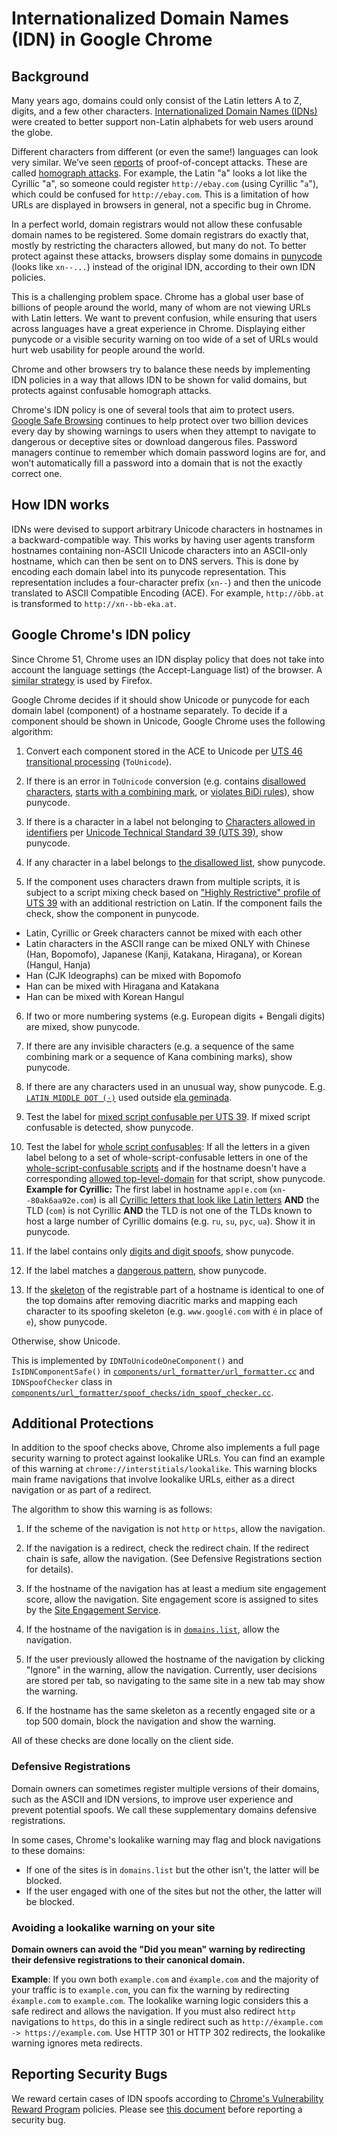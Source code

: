 # Internationalized Domain Names (IDN) in Google Chrome

## Background

Many years ago, domains could only consist of the Latin letters A to Z, digits,
and a few other characters. [Internationalized Domain Names
(IDNs)](https://en.wikipedia.org/wiki/Internationalized_domain_name) were
created to better support non-Latin alphabets for web users around the globe.

Different characters from different (or even the same!) languages can look very
similar. We’ve seen
[reports](https://bugs.chromium.org/p/chromium/issues/detail?id=683314) of
proof-of-concept attacks. These are called [homograph
attacks](https://en.wikipedia.org/wiki/IDN_homograph_attack). For example, the
Latin "a" looks a lot like the Cyrillic "а", so someone could register
`http://ebаy.com` (using Cyrillic "`а`"), which could be confused for
`http://ebay.com`. This is a limitation of how URLs are displayed in browsers in
general, not a specific bug in Chrome.

In a perfect world, domain registrars would not allow these confusable domain
names to be registered. Some domain registrars do exactly that, mostly by
restricting the characters allowed, but many do not. To better protect against
these attacks, browsers display some domains in
[punycode](https://en.wikipedia.org/wiki/Punycode) (looks like `xn--...`)
instead of the original IDN, according to their own IDN policies.

This is a challenging problem space. Chrome has a global user base of billions
of people around the world, many of whom are not viewing URLs with Latin
letters. We want to prevent confusion, while ensuring that users across
languages have a great experience in Chrome. Displaying either punycode or a
visible security warning on too wide of a set of URLs would hurt web usability
for people around the world.

Chrome and other browsers try to balance these needs by implementing IDN
policies in a way that allows IDN to be shown for valid domains, but protects
against confusable homograph attacks.

Chrome's IDN policy is one of several tools that aim to protect users.
[Google Safe Browsing](https://safebrowsing.google.com/) continues to help
protect over two billion devices every day by showing warnings to users when
they attempt to navigate to dangerous or deceptive sites or download dangerous
files. Password managers continue to remember which domain password logins are
for, and won’t automatically fill a password into a domain that is not the
exactly correct one.

## How IDN works

IDNs were devised to support arbitrary Unicode characters in hostnames in a
backward-compatible way. This works by having user agents transform hostnames
containing non-ASCII Unicode characters into an ASCII-only hostname, which can
then be sent on to DNS servers. This is done by encoding each domain label into
its punycode representation. This representation includes a four-character
prefix (`xn--`) and then the unicode translated to ASCII Compatible Encoding
(ACE). For example, `http://öbb.at` is transformed to `http://xn--bb-eka.at`.

## Google Chrome's IDN policy

Since Chrome 51, Chrome uses an IDN display policy that does not take into
account the language settings (the Accept-Language list) of the browser. A
[similar strategy](https://wiki.mozilla.org/IDN_Display_Algorithm#Algorithm) is
used by Firefox.

Google Chrome decides if it should show Unicode or punycode for each domain
label (component) of a hostname separately. To decide if a component should be
shown in Unicode, Google Chrome uses the following algorithm:
1. Convert each component stored in the ACE to Unicode per [UTS 46 transitional
   processing](http://unicode.org/reports/tr46/#Processing) (`ToUnicode`).

2. If there is an error in `ToUnicode` conversion (e.g. contains [disallowed
   characters](http://unicode.org/cldr/utility/list-unicodeset.jsp?a=%5B%3Auts46%3Ddisallowed%3A%5D&abb=on&g=&i=),
   [starts with a combining
   mark](https://unicode-org.github.io/icu-docs/apidoc/released/icu4c/uidna_8h.html#a0411cd49bb5b71852cecd93bcbf0ca2da390a6b3d9844a1dcc1f99fb1ae478ecf),
   or [violates BiDi
   rules](https://unicode-org.github.io/icu-docs/apidoc/released/icu4c/uidna_8h.html#a0411cd49bb5b71852cecd93bcbf0ca2da8a9311811fb0f3db1644ac1a88056370)),
   show punycode.

3. If there is a character in a label not belonging to [Characters allowed in
   identifiers](http://unicode.org/cldr/utility/list-unicodeset.jsp?a=%5B%3AIdentifierStatus%3DAllowed%3A&abb=on&g=&i=)
   per [Unicode Technical Standard 39 (UTS
   39)](http://www.unicode.org/reports/tr39/#Identifier_Status_and_Type), show
   punycode.

4. If any character in a label belongs to [the disallowed
   list](https://unicode.org/cldr/utility/list-unicodeset.jsp?a=%5B%5Cu01CD-%5Cu01DC%5D+%5B%5Cu1c80-%5Cu1c8f%5D++%5B%5Cu1e90-%5Cu1e9b%5D++%5B%5Cu1f00-%5Cu1fff%5D++%5B%5Cua640-%5Cua69f%5D-%5B%5Cua720-%5Cua72f%5D+%5B%5Cu0338+%5Cu058a+%5Cu2010+%5Cu2019+%5Cu2027+%5Cu30a0+%5Cu02bb+%5Cu02bc+%5D&abb=on&g=&i=),
   show punycode.

5. If the component uses characters drawn from multiple scripts, it is subject
to a script mixing check based on ["Highly Restrictive" profile of UTS
39](http://www.unicode.org/reports/tr39/#Restriction_Level_Detection) with an
additional restriction on Latin. If the component fails the check, show the
component in punycode.
  - Latin, Cyrillic or Greek characters cannot be mixed with each other
  - Latin characters in the ASCII range can be mixed ONLY with Chinese (Han,
    Bopomofo), Japanese (Kanji, Katakana, Hiragana), or Korean (Hangul, Hanja)
  - Han (CJK Ideographs) can be mixed with Bopomofo
  - Han can be mixed with Hiragana and Katakana
  - Han can be mixed with Korean Hangul

6. If two or more numbering systems (e.g. European digits + Bengali digits) are
mixed, show punycode.

7. If there are any invisible characters (e.g. a sequence of the same combining
mark or a sequence of Kana combining marks), show punycode.

8. If there are any characters used in an unusual way, show punycode. E.g.
[`LATIN MIDDLE DOT (·)`](https://unicode.org/cldr/utility/character.jsp?a=00B7)
used outside [ela geminada](https://en.wiktionary.org/wiki/ela_geminada).

9. Test the label for [mixed script confusable per UTS
39](http://unicode.org/reports/tr39/#Mixed_Script_Confusables). If mixed script
confusable is detected, show punycode.

10. Test the label for [whole script
confusables](http://unicode.org/reports/tr39/#Whole_Script_Confusables): If all
the letters in a given label belong to a set of whole-script-confusable letters
in one of the [whole-script-confusable
scripts](https://cs.chromium.org/chromium/src/components/url_formatter/spoof_checks/idn_spoof_checker.cc?type=cs&q=kWholeScriptConfusables&sq=package:chromium)
and if the hostname doesn't have a corresponding
[allowed top-level-domain](https://cs.chromium.org/chromium/src/components/url_formatter/spoof_checks/idn_spoof_checker.h?type=cs&q=allowed_tlds)
for that script, show punycode.
**Example for Cyrillic:**
The first label in hostname `аррӏе.com` (`xn--80ak6aa92e.com`) is all [Cyrillic
letters that look like Latin letters](http://unicode.org/cldr/utility/list-unicodeset.jsp?a=%5B%D0%B0%D1%81%D4%81%D0%B5%D2%BB%D1%96%D1%98%D3%8F%D0%BE%D1%80%D4%9B%D1%95%D4%9D%D1%85%D1%83%D1%8A%D0%AC%D2%BD%D0%BF%D0%B3%D1%B5%D1%A1%5D&g=gc&i=)
**AND** the TLD (`com`) is not Cyrillic **AND** the TLD is not one of the TLDs
known to host a large number of Cyrillic domains (e.g. `ru`, `su`, `pyc`, `ua`).
Show it in punycode.

11. If the label contains only [digits and digit
spoofs](https://cs.chromium.org/chromium/src/components/url_formatter/spoof_checks/idn_spoof_checker.cc?type=cs&q=IsDigitLookalike),
show punycode.

12. If the label matches a [dangerous
pattern](https://cs.chromium.org/chromium/src/components/url_formatter/spoof_checks/idn_spoof_checker.cc?type=cs&g=0&l=422),
show punycode.

13. If the [skeleton](http://unicode.org/reports/tr39/#def-skeleton) of the
registrable part of a hostname is identical to one of the top domains after
removing diacritic marks and mapping each character to its spoofing skeleton
(e.g. `www.googlé.com` with `é` in place of `e`), show punycode.

Otherwise, show Unicode.

This is implemented by `IDNToUnicodeOneComponent()` and `IsIDNComponentSafe()`
in
[`components/url_formatter/url_formatter.cc`](https://cs.chromium.org/search/?q=components/url_formatter/url_formatter.cc)
and `IDNSpoofChecker` class in
[`components/url_formatter/spoof_checks/idn_spoof_checker.cc`](https://cs.chromium.org/chromium/src/components/url_formatter/spoof_checks/idn_spoof_checker.cc).

## Additional Protections

In addition to the spoof checks above, Chrome also implements a full page
security warning to protect against lookalike URLs. You can find an example of 
this warning at `chrome://interstitials/lookalike`. This warning blocks main
frame navigations that involve lookalike URLs, either as a direct navigation or
as part of a redirect.

The algorithm to show this warning is as follows:

1. If the scheme of the navigation is not `http` or `https`, allow
the navigation.

2. If the navigation is a redirect, check the redirect chain. If the redirect
chain is safe, allow the navigation. (See Defensive Registrations section for
details).

3. If the hostname of the navigation has at least a medium site engagement
score, allow the navigation. Site engagement score is assigned to sites by the
[Site Engagement
Service](https://www.chromium.org/developers/design-documents/site-engagement).

4. If the hostname of the navigation is in
[`domains.list`](https://cs.chromium.org/chromium/src/components/url_formatter/spoof_checks/top_domains/domains.list),
allow the navigation.

5. If the user previously allowed the hostname of the navigation by clicking
"Ignore" in the warning, allow the navigation. Currently, user decisions are
stored per tab, so navigating to the same site in a new tab may show the
warning.

6. If the hostname has the same skeleton as a recently engaged site or a top 500
domain, block the navigation and show the warning.

All of these checks are done locally on the client side.

### Defensive Registrations

Domain owners can sometimes register multiple versions of their domains, such
as the ASCII and IDN versions, to improve user experience and prevent potential
spoofs. We call these supplementary domains defensive registrations.

In some cases, Chrome's lookalike warning may flag and block navigations to
these domains:
 - If one of the sites is in `domains.list` but the other isn't, the latter will
be blocked. 
 - If the user engaged with one of the sites but not the other, the latter will
be blocked.

### Avoiding a lookalike warning on your site

**Domain owners can avoid the "Did you mean" warning by redirecting their
defensive registrations to their canonical domain.**

**Example**: If you own both `example.com` and `éxample.com` and the majority of
your traffic is to `example.com`, you can fix the warning by redirecting
`éxample.com` to `example.com`. The lookalike warning logic considers this a
safe redirect and allows the navigation. If you must also redirect `http`
navigations to `https`, do this in a single redirect such as
`http://éxample.com -> https://example.com`. Use HTTP 301 or HTTP 302
redirects, the lookalike warning ignores meta redirects.

## Reporting Security Bugs

We reward certain cases of IDN spoofs according to [Chrome's Vulnerability
Reward Program](https://www.google.com/about/appsecurity/chrome-rewards/index.html)
policies. Please see [this
document]( https://docs.google.com/document/d/1_xJz3J9kkAPwk3pma6K3X12SyPTyyaJDSCxTfF8Y5sU/edit?usp=sharing)
before reporting a security bug.
